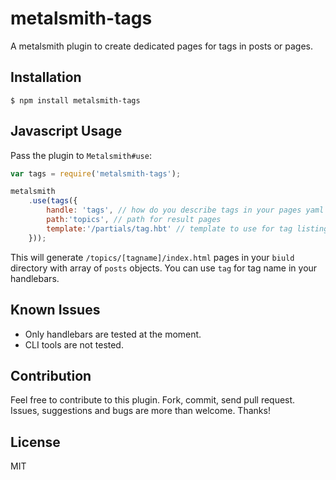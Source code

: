 # metalsmith-tags

  A metalsmith plugin to create dedicated pages for tags in posts or pages.

## Installation

    $ npm install metalsmith-tags

## Javascript Usage

  Pass the plugin to `Metalsmith#use`:

```js
var tags = require('metalsmith-tags');

metalsmith
	.use(tags({
	    handle: 'tags', // how do you describe tags in your pages yaml
	    path:'topics', // path for result pages
	    template:'/partials/tag.hbt' // template to use for tag listing
	}));
```

  This will generate `/topics/[tagname]/index.html` pages in your `biuld` directory with array of `posts` objects. You can use `tag` for tag name in your handlebars.

## Known Issues

* Only handlebars are tested at the moment.
* CLI tools are not tested.

## Contribution

  Feel free to contribute to this plugin. Fork, commit, send pull request.
  Issues, suggestions and bugs are more than welcome.
  Thanks!

## License

  MIT